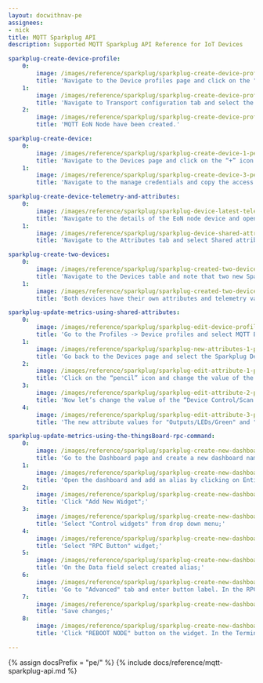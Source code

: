 ```yaml
---
layout: docwithnav-pe
assignees:
- nick
title: MQTT Sparkplug API
description: Supported MQTT Sparkplug API Reference for IoT Devices

sparkplug-create-device-profile:
    0:
        image: /images/reference/sparkplug/sparkplug-create-device-profile-1-pe.png
        title: 'Navigate to the Device profiles page and click on the "+" icon in the device profile table header to open the Add device profile dialog. Use MQTT EoN Node as profile name or any other meaningful value;'
    1:
        image: /images/reference/sparkplug/sparkplug-create-device-profile-2-pe.png
        title: 'Navigate to Transport configuration tab and select the MQTT transport type. Make sure you have selected the “MQTT Sparkplug B Edge of Network (EoN) node” checkbox. Input the names of Sparkplug metrics you would like to store as attributes instead of time-series data. This list should also include metrics you may want to update from the server side and push to the device;'
    2:
        image: /images/reference/sparkplug/sparkplug-create-device-profile-3-pe.png
        title: 'MQTT EoN Node have been created.'

sparkplug-create-device:
    0:
        image: /images/reference/sparkplug/sparkplug-create-device-1-pe.png
        title: 'Navigate to the Devices page and click on the “+” icon in the device table header to open the Add new device dialog. Input your EoN node device name (e.g. Node 1) and select the existing device profile: MQTT EoN Node. Click Add;'
    1:
        image: /images/reference/sparkplug/sparkplug-create-device-3-pe.png
        title: 'Navigate to the manage credentials and copy the access token. We will use it in the next step. Note that you may use other types of credentials as well.'

sparkplug-create-device-telemetry-and-attributes:
    0:
        image: /images/reference/sparkplug/sparkplug-device-latest-telemetry-1-pe.png
        title: 'Navigate to the details of the EoN node device and open the Latest telemetry tab. You should see the device metrics, for example Current Grid Voltage;'
    1:
        image: /images/reference/sparkplug/sparkplug-device-shared-attribute-1-pe.png
        title: 'Navigate to the Attributes tab and select Shared attributes scope. You should see metrics that you have previously configured in the Step 1.'

sparkplug-create-two-devices:
    0:
        image: /images/reference/sparkplug/sparkplug-created-two-devices-1-pe.png
        title: 'Navigate to the Devices table and note that two new Sparkplug devices are created by the emulator: "Sparkplug Device 1" and "Sparkplug Device 2";'
    1:
        image: /images/reference/sparkplug/sparkplug-created-two-devices-2-pe.png
        title: 'Both devices have their own attributes and telemetry values that are generated by the emulator.'

sparkplug-update-metrics-using-shared-attributes:
    0:
        image: /images/reference/sparkplug/sparkplug-edit-device-profile-1-pe.png
        title: 'Go to the Profiles -> Device profiles and select MQTT EoN Node device profile. In the Transport сonfiguration tab, add a new Sparkplug metric name — “Outputs/*";'
    1:
        image: /images/reference/sparkplug/sparkplug-new-attributes-1-pe.png
        title: 'Go back to the Devices page and select the Sparkplug Device 1. On the Shared attributes tab, you will see two new attributes: “Outputs/LEDs/Green” with the value “true” and “Outputs/LEDs/Yellow” with the value “false”. These are metrics that are saved as attributes, and we can modify them and send values to the device;'
    2:
        image: /images/reference/sparkplug/sparkplug-edit-attribute-1-pe.png
        title: 'Click on the “pencil” icon and change the value of the attribute “Outputs/LEDs/Green” from “true” to “false” by unchecking the corresponding box. Then, click Update;'
    3:
        image: /images/reference/sparkplug/sparkplug-edit-attribute-2-pe.png
        title: 'Now let’s change the value of the “Device Control/Scan Rate” attribute. Click on the “pencil” icon and change the value from “60000” to “30000”. Click Update;'
    4:
        image: /images/reference/sparkplug/sparkplug-edit-attribute-3-pe.png
        title: 'The new attribute values for "Outputs/LEDs/Green" and "Device Control/Scan Rate" have been successfully sent to the device.'

sparkplug-update-metrics-using-the-thingsBoard-rpc-command:
    0:
        image: /images/reference/sparkplug/sparkplug-create-new-dashboard-1-pe.png
        title: 'Go to the Dashboard page and create a new dashboard named Sparkplug;'
    1:
        image: /images/reference/sparkplug/sparkplug-create-new-dashboard-2-pe.png
        title: 'Open the dashboard and add an alias by clicking on Entity Aliases icon on the top-right. Name the alias (EoN Node, for example), select filter type “Single Entity”, type “Device” and choose our Node 1. Press Add and then Save;'
    2:
        image: /images/reference/sparkplug/sparkplug-create-new-dashboard-3-pe.png
        title: 'Click "Add New Widget";'
    3:
        image: /images/reference/sparkplug/sparkplug-create-new-dashboard-4-pe.png
        title: 'Select "Control widgets" from drop down menu;'
    4:
        image: /images/reference/sparkplug/sparkplug-create-new-dashboard-5-pe.png
        title: 'Select "RPC Button" widget;'
    5:
        image: /images/reference/sparkplug/sparkplug-create-new-dashboard-6-pe.png
        title: 'On the Data field select created alias;'
    6:
        image: /images/reference/sparkplug/sparkplug-create-new-dashboard-7-pe.png
        title: 'Go to "Advanced" tab and enter button label. In the RPC settings enter "RPC method" (command to the EoN Node) and "RPC method params". Click Add;'
    7:
        image: /images/reference/sparkplug/sparkplug-create-new-dashboard-8-pe.png
        title: 'Save changes;'
    8:
        image: /images/reference/sparkplug/sparkplug-create-new-dashboard-9-pe.png
        title: 'Click "REBOOT NODE" button on the widget. In the Terminal, you will see a message indicating that the RPC command has been sent to the device and the Sparkplug EoN Node 1 has been rebooted.'

---
```


{% assign docsPrefix = "pe/" %}
{% include docs/reference/mqtt-sparkplug-api.md %}